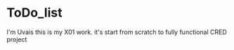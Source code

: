 # ToDo_list
 I'm Uvais this is my X01 work. it's start from scratch to fully functional  CRED project
